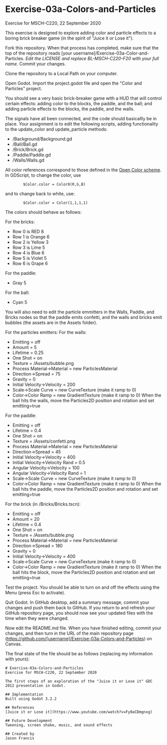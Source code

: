 # Exercise-03a-Colors-and-Particles
Exercise for MSCH-C220, 22 September 2020

This exercise is designed to explore adding color and particle effects to a boring brick breaker game (in the spirit of "Juice it or Lose it").

Fork this repository. When that process has completed, make sure that the top of the repository reads [your username]/Exercise-03a-Color-and-Particles. *Edit the LICENSE and replace BL-MSCH-C220-F20 with your full name.* Commit your changes.

Clone the repository to a Local Path on your computer.

Open Godot. Import the project.godot file and open the "Color and Particles" project.

You should see a very basic brick-breaker game with a HUD that will control certain effects: adding color to the blocks, the paddle, and the ball; and adding particle effects to the blocks, the paddle, and the walls.

The signals have all been connected, and the code should basicallly be in place. Your assignment is to edit the following scripts, adding functionality to the update_color and update_particle methods:

 * /Background/Background.gd
 * /Ball/Ball.gd
 * /Brick/Brick.gd
 * /Paddle/Paddle.gd
 * /Walls/Walls.gd

All color references correspond to those defined in the [Open Color scheme](https://yeun.github.io/open-color/). In GDScript, to change the color, use
```
		$Color.color = Color8(R,G,B)
```
and to change back to white, use:
```
		$Color.color = Color(1,1,1,1)
```

The colors should behave as follows:

For the bricks:
 * Row 0 is RED 8
 * Row 1 is Orange 6
 * Row 2 is Yellow 3
 * Row 3 is Lime 5
 * Row 4 is Blue 6
 * Row 5 is Violet 5
 * Row 6 is Grape 6

For the paddle:
 * Gray 5

For the ball:
 * Cyan 5

You will also need to edit the particle emmitters in the Walls, Paddle, and Bricks nodes so that the paddle emits confetti, and the walls and bricks emit bubbles (the assets are in the Assets folder).

For the particles emitters:
For the walls:
 * Emitting = off
 * Amount = 5
 * Lifetime = 0.25
 * One Shot = on
 * Texture = /Assets/bubble.png
 * Process Material->Material = new ParticlesMaterial
  * Direction->Spread = 75
  * Gravity = 0
  * Initial Velocity->Velocity = 200
  * Scale->Scale Curve = new CurveTexture (make it ramp to 0)
  * Color->Color Ramp = new GradientTexture (make it ramp to 0)
 When the ball hits the walls, move the Particles2D position and rotation and set emitting=true
 
 For the paddle:
 * Emitting = off
 * Lifetime = 0.4
 * One Shot = on
 * Texture = /Assets/confetti.png
 * Process Material->Material = new ParticlesMaterial
  * Direction->Spread = 45
  * Initial Velocity->Velocity = 400
  * Initial Velocity->Velocity Rand = 0.5
  * Angular Velocity->Velocity = 100
  * Angular Velocity->Velocity Rand = 1
  * Scale->Scale Curve = new CurveTexture (make it ramp to 0)
  * Color->Color Ramp = new GradientTexture (make it ramp to 0)
 When the ball hits the paddle, move the Particles2D position and rotation and set emitting=true
 
 For the brick (in /Bricks/Bricks.tscn):
 * Emitting = off
 * Amount = 20
 * Lifetime = 0.4
 * One Shot = on
 * Texture = /Assets/bubble.png
 * Process Material->Material = new ParticlesMaterial
  * Direction->Spread = 180
  * Gravity = 0
  * Initial Velocity->Velocity = 400
  * Scale->Scale Curve = new CurveTexture (make it ramp to 0)
  * Color->Color Ramp = new GradientTexture (make it ramp to 0)
 When the ball hits the block, move the Particles2D position and rotation and set emitting=true

Test the project. You should be able to turn on and off the effects using the Menu (press Esc to activate).

Quit Godot. In GitHub desktop, add a summary message, commit your changes and push them back to GitHub. If you return to and refresh your GitHub repository page, you should now see your updated files with the time when they were changed.

Now edit the README.md file. When you have finished editing, commit your changes, and then turn in the URL of the main repository page (https://github.com/[username]/Exercise-03a-Colors-and-Particles) on Canvas.

The final state of the file should be as follows (replacing my information with yours):
```
# Exercise-03a-Colors-and-Particles
Exercise for MSCH-C220, 22 September 2020

The first steps of an exploration of the "Juice it or Lose it" GDC 2012 presentation in Godot.

## Implementation
Built using Godot 3.2.2

## References
[Juice it or Lose it](https://www.youtube.com/watch?v=Fy0aCDmgnxg)

## Future Development
Tweening, screen shake, music, and sound effects

## Created by 
Jason Francis

```
